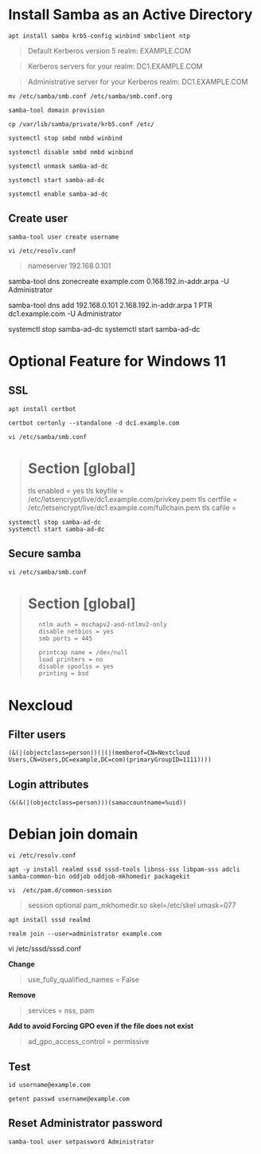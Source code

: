 # Install Samba as an Active Directory

    apt install samba krb5-config winbind smbclient ntp


> Default Kerberos version 5 realm: EXAMPLE.COM

> Kerberos servers for your realm: DC1.EXAMPLE.COM

> Administrative server for your Kerberos realm: DC1.EXAMPLE.COM

    mv /etc/samba/smb.conf /etc/samba/smb.conf.org

    samba-tool domain provision

    cp /var/lib/samba/private/krb5.conf /etc/

    systemctl stop smbd nmbd winbind

    systemctl disable smbd nmbd winbind

    systemctl unmask samba-ad-dc

    systemctl start samba-ad-dc

    systemctl enable samba-ad-dc

## Create user
    samba-tool user create username

    vi /etc/resolv.conf
> nameserver 192.168.0.101

samba-tool dns zonecreate example.com 0.168.192.in-addr.arpa -U Administrator

samba-tool dns add 192.168.0.101 2.168.192.in-addr.arpa 1 PTR dc1.example.com -U Administrator

systemctl stop samba-ad-dc
systemctl start samba-ad-dc


# Optional Feature for Windows 11

## SSL

    apt install certbot

    certbot certonly --standalone -d dc1.example.com

    vi /etc/samba/smb.conf

> # Section [global]
>
>
>	tls enabled  = yes
>        tls keyfile  = /etc/letsencrypt/live/dc1.example.com/privkey.pem
>        tls certfile = /etc/letsencrypt/live/dc1.example.com/fullchain.pem
>        tls cafile   = 

    systemctl stop samba-ad-dc
    systemctl start samba-ad-dc


## Secure samba

    vi /etc/samba/smb.conf

> # Section [global]
>
>        ntlm auth = mschapv2-and-ntlmv2-only
>        disable netbios = yes
>        smb ports = 445
>
>        printcap name = /dev/null
>        load printers = no
>        disable spoolss = yes
>        printing = bsd


# Nexcloud
## Filter users
    (&(|(objectclass=person))(|(|(memberof=CN=Nextcloud Users,CN=Users,DC=example,DC=com)(primaryGroupID=1111))))

## Login attributes
    (&(&(|(objectclass=person)))(samaccountname=%uid))


# Debian join domain

    vi /etc/resolv.conf

    apt -y install realmd sssd sssd-tools libnss-sss libpam-sss adcli samba-common-bin oddjob oddjob-mkhomedir packagekit 

    vi  /etc/pam.d/common-session

> session optional        pam_mkhomedir.so skel=/etc/skel umask=077

    apt install sssd realmd 

    realm join --user=administrator example.com

   vi /etc/sssd/sssd.conf

**Change**

> use_fully_qualified_names = False

**Remove**

> services = nss, pam

**Add to avoid Forcing GPO even if the file does not exist**

> ad_gpo_access_control = permissive


## Test
    id username@example.com

    getent passwd username@example.com

## Reset Administrator password
    samba-tool user setpassword Administrator

